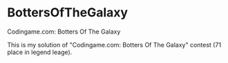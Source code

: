 # BottersOfTheGalaxy

Codingame.com: Botters Of The Galaxy

This is my solution of "Codingame.com: Botters Of The Galaxy" contest (71 place in legend leage).
